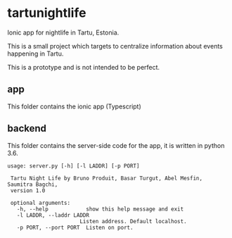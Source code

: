 # tartunightlife
 Ionic app for nightlife in Tartu, Estonia.
 
 This is a small project which targets to centralize information about events happening in Tartu.
 
 This is a prototype and is not intended to be perfect.
 
 ## app
 This folder contains the ionic app (Typescript)
 
 ## backend
 This folder contains the server-side code for the app, it is written in python 3.6.
 ```
 usage: server.py [-h] [-l LADDR] [-p PORT]

  Tartu Night Life by Bruno Produit, Basar Turgut, Abel Mesfin, Saumitra Bagchi,
  version 1.0

  optional arguments:
    -h, --help            show this help message and exit
    -l LADDR, --laddr LADDR
                        Listen address. Default localhost.
    -p PORT, --port PORT  Listen on port.
 ```

